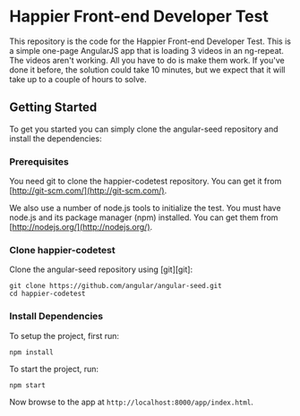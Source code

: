 # Happier Front-end Developer Test

This repository is the code for the Happier Front-end Developer Test. This is a simple one-page AngularJS app that is loading 3 videos in an ng-repeat.  The videos aren't working.  All you have to do is make them work. If you've done it before, the solution could take 10 minutes, but we expect that it will take up to a couple of hours to solve. 

## Getting Started

To get you started you can simply clone the angular-seed repository and install the dependencies:

### Prerequisites

You need git to clone the happier-codetest repository. You can get it from
[http://git-scm.com/](http://git-scm.com/).

We also use a number of node.js tools to initialize the test. You must have node.js and
its package manager (npm) installed.  You can get them from [http://nodejs.org/](http://nodejs.org/).

### Clone happier-codetest

Clone the angular-seed repository using [git][git]:

```
git clone https://github.com/angular/angular-seed.git
cd happier-codetest
```

### Install Dependencies

To setup the project, first run:

```
npm install
```

To start the project, run:

```
npm start
```

Now browse to the app at `http://localhost:8000/app/index.html`.
